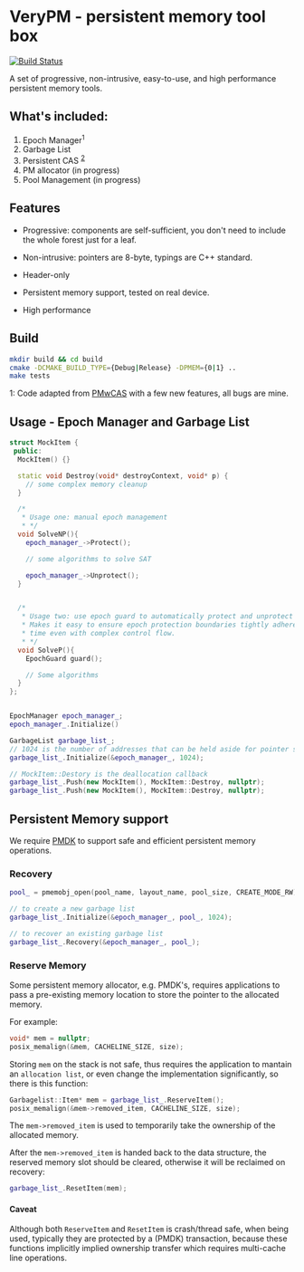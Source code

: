 # VeryPM - persistent memory tool box 

[![Build Status](https://dev.azure.com/haoxiangpeng/VeryPM/_apis/build/status/XiangpengHao.VeryPM?branchName=master)](https://dev.azure.com/haoxiangpeng/VeryPM/_build/latest?definitionId=2&branchName=master)

A set of progressive, non-intrusive, easy-to-use, and high performance persistent memory tools.

## What's included:

1. Epoch Manager<sup>1</sup>
2. Garbage List
3. Persistent CAS <sup><a href="https://blog.haoxp.xyz/posts/persistent-cas/">2</a></sup>
4. PM allocator (in progress)
5. Pool Management (in progress)

## Features

- Progressive: components are self-sufficient, you don't need to include the whole forest just for a leaf. 

- Non-intrusive: pointers are 8-byte, typings are C++ standard. 

- Header-only

- Persistent memory support, tested on real device.

- High performance


## Build

```bash
mkdir build && cd build
cmake -DCMAKE_BUILD_TYPE={Debug|Release} -DPMEM={0|1} ..
make tests
```

1: Code adapted from [PMwCAS](https://github.com/microsoft/pmwcas) with a few new features, all bugs are mine.



## Usage - Epoch Manager and Garbage List 

```c++
struct MockItem {
 public:
  MockItem() {}

  static void Destroy(void* destroyContext, void* p) {
    // some complex memory cleanup
  }

  /*
   * Usage one: manual epoch management
   * */ 
  void SolveNP(){
    epoch_manager_->Protect();

    // some algorithms to solve SAT

    epoch_manager_->Unprotect(); 
  }


  /*
   * Usage two: use epoch guard to automatically protect and unprotect
   * Makes it easy to ensure epoch protection boundaries tightly adhere to stack life
   * time even with complex control flow.
   * */
  void SolveP(){
    EpochGuard guard();

    // Some algorithms
  }
};


EpochManager epoch_manager_;
epoch_manager_.Initialize()

GarbageList garbage_list_;
// 1024 is the number of addresses that can be held aside for pointer stability.
garbage_list_.Initialize(&epoch_manager_, 1024);

// MockItem::Destory is the deallocation callback
garbage_list_.Push(new MockItem(), MockItem::Destroy, nullptr);
garbage_list_.Push(new MockItem(), MockItem::Destroy, nullptr);
```


## Persistent Memory support

We require [PMDK](https://pmem.io/pmdk/) to support safe and efficient persistent memory operations.

### Recovery

```c++
pool_ = pmemobj_open(pool_name, layout_name, pool_size, CREATE_MODE_RW);

// to create a new garbage list
garbage_list_.Initialize(&epoch_manager_, pool_, 1024);

// to recover an existing garbage list
garbage_list_.Recovery(&epoch_manager_, pool_);
```

### Reserve Memory

Some persistent memory allocator, e.g. PMDK's, requires applications to pass a pre-existing memory location to store the pointer to the allocated memory.

For example:
```c++
void* mem = nullptr;
posix_memalign(&mem, CACHELINE_SIZE, size);
```
Storing `mem` on the stack is not safe, thus requires the application to mantain an `allocation list`, 
or even change the implementation significantly, so there is this function:

```c++
Garbagelist::Item* mem = garbage_list_.ReserveItem();
posix_memalign(&mem->removed_item, CACHELINE_SIZE, size);
```

The `mem->removed_item` is used to temporarily take the ownership of the allocated memory.

After the `mem->removed_item` is handed back to the data structure, the reserved memory slot should be cleared, otherwise it will be reclaimed on recovery:

```c++
garbage_list_.ResetItem(mem);
```

#### Caveat
Although both `ReserveItem` and `ResetItem` is crash/thread safe, when being used, typically they are protected by a (PMDK) transaction,
 because these functions implicitly implied ownership transfer which requires multi-cache line operations.

